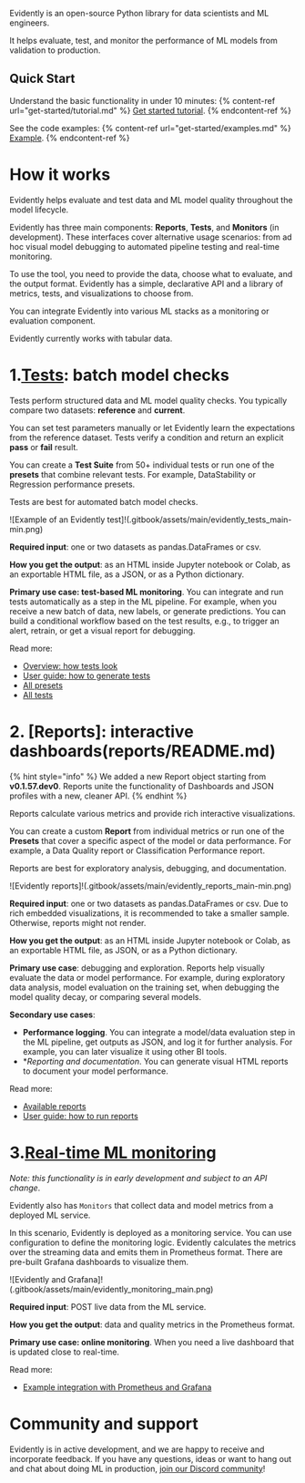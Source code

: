 Evidently is an open-source Python library for data scientists and ML engineers. 

It helps evaluate, test, and monitor the performance of ML models from validation to production.

## Quick Start 

Understand the basic functionality in under 10 minutes:
{% content-ref url="get-started/tutorial.md" %}
[Get started tutorial](get-started/tutorial.md). 
{% endcontent-ref %}

See the code examples:
{% content-ref url="get-started/examples.md" %}
[Example](get-started/examples.md). 
{% endcontent-ref %}

# How it works 

Evidently helps evaluate and test data and ML model quality throughout the model lifecycle.

Evidently has three main components: **Reports**, **Tests**, and **Monitors** (in development). These interfaces cover alternative usage scenarios: from ad hoc visual model debugging to automated pipeline testing and real-time monitoring.

To use the tool, you need to provide the data, choose what to evaluate, and the output format. Evidently has a simple, declarative API and a library of metrics, tests, and visualizations to choose from.

You can integrate Evidently into various ML stacks as a monitoring or evaluation component.

Evidently currently works with tabular data. 

# 1.[Tests](tests/readme.md): batch model checks 

Tests perform structured data and ML model quality checks. You typically compare two datasets: **reference** and **current**. 
 
You can set test parameters manually or let Evidently learn the expectations from the reference dataset. Tests verify a condition and return an explicit **pass** or **fail** result. 
 
You can create a **Test Suite** from 50+ individual tests or run one of the **presets** that combine relevant tests. For example, DataStability or Regression performance presets.
 
Tests are best for automated batch model checks.

![Example of an Evidently test]!(.gitbook/assets/main/evidently_tests_main-min.png)

**Required input**: one or two datasets as pandas.DataFrames or csv.
 
**How you get the output**: as an HTML inside Jupyter notebook or Colab, as an exportable HTML file, as a JSON, or as a Python dictionary.
 
**Primary use case: test-based ML monitoring**. You can integrate and run tests automatically as a step in the ML pipeline. For example, when you receive a new batch of data, new labels, or generate predictions. You can build a conditional workflow based on the test results, e.g., to trigger an alert, retrain, or get a visual report for debugging.  

Read more:
* [Overview: how tests look](tests/overview.md) 
* [User guide: how to generate tests](tests-and-reports/run-tests.md) 
* [All presets](tests/readme.md)
* [All tests](reference/all-tests.md) 

# 2. [Reports]: interactive dashboards(reports/README.md)

{% hint style="info" %}
We added a new Report object starting from **v0.1.57.dev0**. Reports unite the functionality of Dashboards and JSON profiles with a new, cleaner API. 
{% endhint %}

Reports calculate various metrics and provide rich interactive visualizations. 
 
You can create a custom **Report** from individual metrics or run one of the **Presets** that cover a specific aspect of the model or data performance. For example, a Data Quality report or Classification Performance report.
 
Reports are best for exploratory analysis, debugging, and documentation.

![Evidently reports]!(.gitbook/assets/main/evidently_reports_main-min.png)

**Required input**: one or two datasets as pandas.DataFrames or csv. Due to rich embedded visualizations, it is recommended to take a smaller sample. Otherwise, reports might not render.
 
**How you get the output**: as an HTML inside Jupyter notebook or Colab, as an exportable HTML file, as JSON, or as a Python dictionary.
 
**Primary use case**: debugging and exploration. Reports help visually evaluate the data or model performance. For example, during exploratory data analysis, model evaluation on the training set, when debugging the model quality decay, or comparing several models.  
 
**Secondary use cases**: 
* **Performance logging**. You can integrate a model/data evaluation step in the ML pipeline, get outputs as JSON, and log it for further analysis. For example, you can later visualize it using other BI tools.
* **Reporting and documentation*. You can generate visual HTML reports to document your model performance.   

Read more:
* [Available reports](reports/readme.md) 
* [User guide: how to run reports](tests-and-reports/get-reports.md) 

# 3.[Real-time ML monitoring](integrations/evidently-and-grafana.md)

*Note: this functionality is in early development and subject to an API change*. 

Evidently also has `Monitors` that collect data and model metrics from a deployed ML service. 

In this scenario, Evidently is deployed as a monitoring service. You can use configuration to define the monitoring logic. Evidently calculates the metrics over the streaming data and emits them in Prometheus format. There are pre-built Grafana dashboards to visualize them.

![Evidently and Grafana]!(.gitbook/assets/main/evidently_monitoring_main.png)

**Required input**: POST live data from the ML service. 

**How you get the output**: data and quality metrics in the Prometheus format.
 
**Primary use case: online monitoring**. When you need a live dashboard that is updated close to real-time. 
 
Read more:
* [Example integration with Prometheus and Grafana](integrations/evidently-and-grafana.md)

# Community and support 

Evidently is in active development, and we are happy to receive and incorporate feedback. If you have any questions, ideas or want to hang out and chat about doing ML in production, [join our Discord community](https://discord.com/invite/xZjKRaNp8b)!

